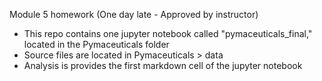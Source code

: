 Module 5 homework (One day late - Approved by instructor)
- This repo contains one jupyter notebook called "pymaceuticals_final," located in the Pymaceuticals folder
- Source files are located in Pymaceuticals > data
- Analysis is provides the first markdown cell of the jupyter notebook
